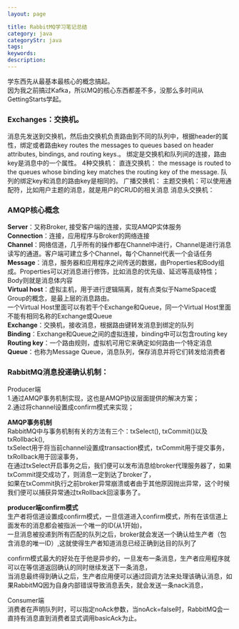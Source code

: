 ```yaml
---
layout: page

title: RabbitMQ学习笔记总结
category: java
categoryStr: java
tags: 
keywords: 
description:
---
```



学东西先从最基本最核心的概念搞起。  
因为我之前搞过Kafka，所以MQ的核心东西都差不多，没那么多时间从GettingStarts学起。  

### Exchanges：交换机。
消息先发送到交换机，然后由交换机负责路由到不同的队列中，根据header的属性，绑定或者路由key
routes the messages to queues based on header attributes, bindings, and routing keys.。
绑定是交换机和队列间的连接，路由key是消息中的一个属性。
4种交换机：
直连交换机： the message is routed to the queues whose binding key matches the routing key of the message.
队列的绑定key和消息的路由key是相同的。
广播交换机：
主题交换机：可以使用通配符，比如用户主题的消息，就是用户的CRUD的相关消息
消息头交换机：

### AMQP核心概念
**Server**：又称Broker, 接受客户端的连接，实现AMQP实体服务  
**Connection**：连接，应用程序与Broker的网络连接  
**Channel**：网络信道，几乎所有的操作都在Channel中进行，Channel是进行消息读写的通道。客户端可建立多个Channel，每个Channel代表一个会话任务  
**Message**：消息，服务器和应用程序之间传送的数据，由Properties和Body组成。Properties可以对消息进行修饰，比如消息的优先级、延迟等高级特性；Body则就是消息体内容  
**Virtual host**：虚拟主机，用于进行逻辑隔离，就有点类似于NameSpace或Group的概念，是最上层的消息路由。  
一个Virtual Host里面可以有若干个Exchange和Queue，同一个Virtual Host里面不能有相同名称的Exchange或Queue  
**Exchange**：交换机，接收消息，根据路由键转发消息到绑定的队列  
**Binding**：Exchange和Queue之间的虚拟连接，binding中可以包含routing key  
**Routing key**：一个路由规则，虚拟机可用它来确定如何路由一个特定消息   
**Queue**：也称为Message Queue，消息队列，保存消息并将它们转发给消费者  


### RabbitMQ消息投递确认机制：
Producer端  
1.通过AMQP事务机制实现，这也是AMQP协议层面提供的解决方案；  
2.通过将channel设置成confirm模式来实现；  

**AMQP事务机制**  
RabbitMQ中与事务机制有关的方法有三个：txSelect(), txCommit()以及txRollback(),  
txSelect用于将当前channel设置成transaction模式，txCommit用于提交事务，txRollback用于回滚事务，  
在通过txSelect开启事务之后，我们便可以发布消息给broker代理服务器了，如果txCommit提交成功了，则消息一定到达了broker了，  
如果在txCommit执行之前broker异常崩溃或者由于其他原因抛出异常，这个时候我们便可以捕获异常通过txRollback回滚事务了。  

**producer端confirm模式**  
生产者将信道设置成confirm模式，一旦信道进入confirm模式，所有在该信道上面发布的消息都会被指派一个唯一的ID(从1开始)，   
一旦消息被投递到所有匹配的队列之后，broker就会发送一个确认给生产者（包含消息的唯一ID）,这就使得生产者知道消息已经正确到达目的队列了  

confirm模式最大的好处在于他是异步的，一旦发布一条消息，生产者应用程序就可以在等信道返回确认的同时继续发送下一条消息，  
当消息最终得到确认之后，生产者应用便可以通过回调方法来处理该确认消息，如果RabbitMQ因为自身内部错误导致消息丢失，就会发送一条nack消息，  

Consumer端  
消费者在声明队列时，可以指定noAck参数，当noAck=false时，RabbitMQ会一直持有消息直到消费者显式调用basicAck为止。

